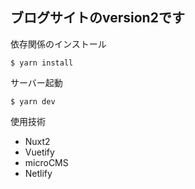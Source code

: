## ブログサイトのversion2です

依存関係のインストール
```
$ yarn install
```

サーバー起動
```
$ yarn dev
```

使用技術
- Nuxt2
- Vuetify
- microCMS
- Netlify
